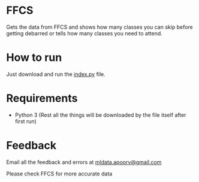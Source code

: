 # FFCS

Gets the data from FFCS and shows how many classes you can skip before getting debarred or tells how many classes you need to attend.

# How to run

Just download and run the [index.py](https://github.com/uragirii/FFCS/blob/master/index.py) file.

# Requirements
 - Python 3
 (Rest all the things will be downloaded by the file itself after first run)
 
 # Feedback 
 
 Email all the feedback and errors at mldata.apoorv@gmail.com
 
 Please check FFCS for more accurate data
